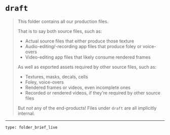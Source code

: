 # `draft`

> This folder contains all our production files.
>
> That is to say both source files, such as:
> - Actual source files that either produce those texture
> - Audio-editing/-recording app files that produce foley or voice-overs
> - Video-editing app files that likely consume rendered frames
>
> As well as exported assets required by other source files, such as:
> - Textures, masks, decals, cells
> - Foley, voice-overs
> - Rendered frames or videos, even incomplete ones
> - Recorded or rendered videos, if they're required by other source files
>
> But _not_ any of the end-products! Files under `draft` are all implicitly internal.

---

```ccard
type: folder_brief_live
```
